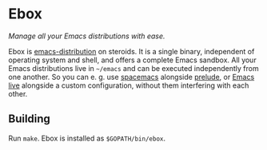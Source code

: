 # Ebox
*Manage all your Emacs distributions with ease.*


Ebox is [emacs-distribution](https://www.emacswiki.org/emacs/emacs-distribution) on steroids. It is a single binary, independent of operating system and shell, and offers a complete Emacs sandbox.
All your Emacs distributions live in `~/emacs` and can be executed independently from one another. So you can e. g. use [spacemacs](https://github.com/syl20bnr/spacemacs) alongside [prelude](https://github.com/bbatsov/prelude), or [Emacs live](https://github.com/overtone/emacs-live) alongside a custom configuration, without them interfering with each other.

## Building

Run `make`. Ebox is installed as `$GOPATH/bin/ebox`.
